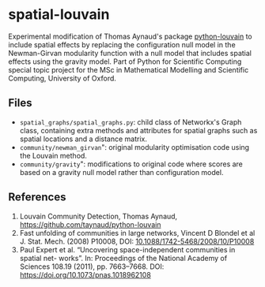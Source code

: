# spatial-louvain
Experimental modification of Thomas Aynaud's package [python-louvain](https://github.com/taynaud/python-louvain) to include spatial effects by replacing the configuration null model in the Newman-Girvan modularity function with a null model that includes spatial effects using the gravity model. Part of Python for Scientific Computing special topic project for the MSc in Mathematical Modelling and Scientific Computing, University of Oxford.

## Files
* `spatial_graphs/spatial_graphs.py`: child class of Networkx's Graph class, containing extra methods and attributes for spatial graphs such as spatial locations and a distance matrix.
* `community/newman_girvan`": original modularity optimisation code using the Louvain method.
* `community/gravity`": modifications to original code where scores are based on a gravity null model rather than configuration model.

## References
1. Louvain Community Detection, Thomas Aynaud, https://github.com/taynaud/python-louvain
2. Fast unfolding of communities in large networks, Vincent D Blondel et al J. Stat. Mech. (2008) P10008, DOI: [10.1088/1742-5468/2008/10/P10008](https://iopscience.iop.org/article/10.1088/1742-5468/2008/10/P10008)
3. Paul Expert et al. “Uncovering space-independent communities in spatial net- works”. In: Proceedings of the National Academy of Sciences 108.19 (2011), pp. 7663–7668. DOI: https://doi.org/10.1073/pnas.1018962108
